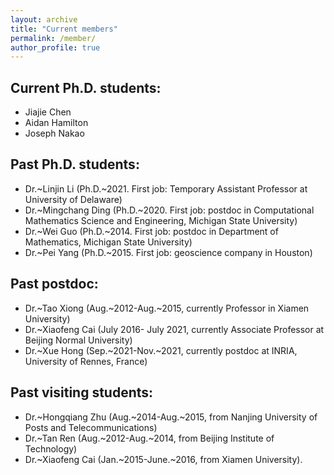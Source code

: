 ```yaml
---
layout: archive
title: "Current members"
permalink: /member/
author_profile: true
---
```


## Current Ph.D. students: 

- Jiajie Chen
- Aidan Hamilton
- Joseph Nakao

## Past Ph.D. students:

- Dr.~Linjin Li (Ph.D.~2021. First job: Temporary Assistant Professor at University of Delaware) 
- Dr.~Mingchang Ding (Ph.D.~2020. First job: postdoc in Computational Mathematics Science and Engineering, Michigan State University) 
- Dr.~Wei Guo (Ph.D.~2014. First job: postdoc in Department of Mathematics, Michigan State University)
- Dr.~Pei Yang (Ph.D.~2015. First job: geoscience company in Houston)

## Past postdoc: 

- Dr.~Tao Xiong (Aug.~2012-Aug.~2015, currently Professor in Xiamen University)
- Dr.~Xiaofeng Cai (July 2016- July 2021, currently Associate Professor at Beijing Normal University)
- Dr.~Xue Hong (Sep.~2021-Nov.~2021, currently postdoc at INRIA, University of Rennes, France)

## Past visiting students:

- Dr.~Hongqiang Zhu (Aug.~2014-Aug.~2015, from Nanjing University of Posts and Telecommunications)
- Dr.~Tan Ren (Aug.~2012-Aug.~2014, from Beijing Institute of Technology)
- Dr.~Xiaofeng Cai (Jan.~2015-June.~2016, from Xiamen University).

